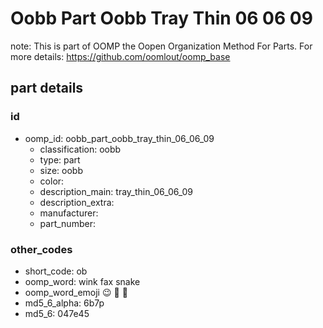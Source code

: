 # Oobb Part Oobb Tray Thin 06 06 09  

note: This is part of OOMP the Oopen Organization Method For Parts. For more details: https://github.com/oomlout/oomp_base

##  part details





### id
* oomp_id: oobb_part_oobb_tray_thin_06_06_09
  * classification: oobb
  * type: part
  * size: oobb
  * color: 
  * description_main: tray_thin_06_06_09
  * description_extra: 
  * manufacturer: 
  * part_number: 

### other_codes
* short_code: ob
* oomp_word: wink fax snake
* oomp_word_emoji :wink: :fax: :snake:
* md5_6_alpha: 6b7p
* md5_6: 047e45